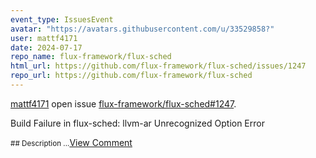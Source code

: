 ```yaml
---
event_type: IssuesEvent
avatar: "https://avatars.githubusercontent.com/u/33529858?"
user: mattf4171
date: 2024-07-17
repo_name: flux-framework/flux-sched
html_url: https://github.com/flux-framework/flux-sched/issues/1247
repo_url: https://github.com/flux-framework/flux-sched
---
```


<a href='https://github.com/mattf4171' target='_blank'>mattf4171</a> open issue <a href='https://github.com/flux-framework/flux-sched/issues/1247' target='_blank'>flux-framework/flux-sched#1247</a>.

<p>Build Failure in flux-sched: llvm-ar Unrecognized Option Error</p><small>## Description...</small><a href='https://github.com/flux-framework/flux-sched/issues/1247' target='_blank'>View Comment</a>